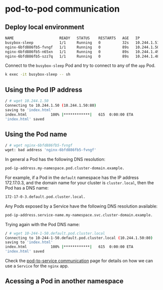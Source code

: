 # pod-to-pod communication

## Deploy local environment

```bash
NAME                     READY   STATUS    RESTARTS   AGE   IP            NODE       NOMINATED NODE   READINESS GATES
busybox-sleep            1/1     Running   0          32s   10.244.1.51   minikube   <none>           <none>
nginx-6bfd886fb5-fvngf   1/1     Running   0          89s   10.244.1.50   minikube   <none>           <none>
nginx-6bfd886fb5-n65xn   1/1     Running   0          89s   10.244.1.49   minikube   <none>           <none>
nginx-6bfd886fb5-szz7q   1/1     Running   0          89s   10.244.1.48   minikube   <none>           <none>
```

Connect to the `busybox-sleep` Pod and try to connect to any of the `app` Pod.

```bash
k exec -it busybox-sleep -- sh
```

## Using the Pod IP address

```bash
/ # wget 10.244.1.50
Connecting to 10.244.1.50 (10.244.1.50:80)
saving to 'index.html'
index.html           100% |************|   615  0:00:00 ETA
'index.html' saved
```

## Using the Pod name

```bash
/ # wget nginx-6bfd886fb5-fvngf
wget: bad address 'nginx-6bfd886fb5-fvngf'
```

In general a Pod has the following DNS resolution:

```bash
pod-ip-address.my-namespace.pod.cluster-domain.example.
```

For example, if a Pod in the `default` namespace has the IP address 172.17.0.3, and the domain name for your cluster is `cluster.local`, then the Pod has a DNS name:

```bash
172-17-0-3.default.pod.cluster.local.
```

Any Pods exposed by a Service have the following DNS resolution available:

```bash
pod-ip-address.service-name.my-namespace.svc.cluster-domain.example.
```

Trying again with the Pod DNS name:

```bash
/ # wget 10-244-1-50.default.pod.cluster.local
Connecting to 10-244-1-50.default.pod.cluster.local (10.244.1.50:80)
saving to 'index.html'
index.html           100% |************|   615  0:00:00 ETA
'index.html' saved
```

Check the [pod-to-service communication](./pod-to-service.md) page for details on how we can use a `Service` for the `nginx` app.

## Acessing a Pod in another namespace